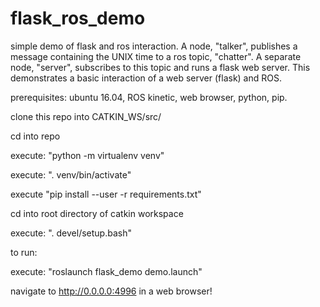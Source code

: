 # flask_ros_demo
simple demo of flask and ros interaction. A node, "talker", publishes a message
containing the UNIX time to a ros topic, "chatter". A separate node, "server",
subscribes to this topic and runs a flask web server. This demonstrates a basic
interaction of a web server (flask) and ROS.

prerequisites: ubuntu 16.04, ROS kinetic, web browser, python, pip.

clone this repo into CATKIN_WS/src/

cd into repo

execute: "python -m virtualenv venv"

execute: ". venv/bin/activate"

execute "pip install --user -r requirements.txt"

cd into root directory of catkin workspace

execute: ". devel/setup.bash"

to run:

execute: "roslaunch flask_demo demo.launch"

navigate to http://0.0.0.0:4996 in a web browser!


